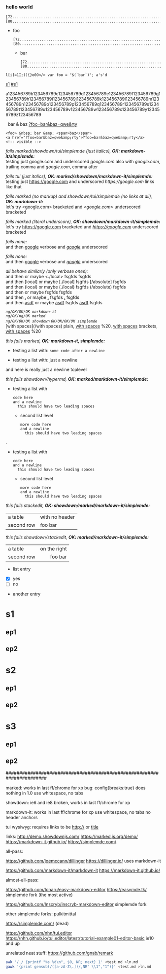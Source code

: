 ### hello world

```
[72....................................................................]
[80............................................................................]
```

* foo
  ```
  [72....................................................................]
  [80............................................................................]
  ```

  * bar
    ```
    [72....................................................................]
    [80............................................................................]
    ```

```
l[i]=1I;(){}o0O</> var foo = "$(`bar`)"; a's'd
```

[](#s1)
[s1](#s1)
[#s1](#s1)

a123456789b123456789c123456789d123456789e123456789f123456789g123456789h123456789i123456789j123456789k123456789l123456789m123456789n123456789o123456789p123456789q123456789r123456789s123456789t123456789u123456789v123456789w123456789x123456789y123456789z123456789

<foo> &nbsp; bar &amp; <span>baz</span>
<a href="?foo=bar&baz=qwe&amp;rty">?foo=bar&baz=qwe&amp;rty</a>
<!-- hidden -->
```
<foo> &nbsp; bar &amp; <span>baz</span>
<a href="?foo=bar&baz=qwe&amp;rty">?foo=bar&baz=qwe&amp;rty</a>
<!-- visible -->
```

*fails marked/showdown/tui/simplemde (just italics), **OK: markdown-it/simplemde:***  
testing just google.com and underscored _google.com_ also with _google.com,_ trailing comma and _google.com_, comma after

*fails tui (just italics), **OK: marked/showdown/markdown-it/simplemde:***  
testing just https://google.com and underscored _https://google.com_ links like that

*fails marked (no markup) and showdown/tui/simplemde (no links at all), **OK: markdown-it:***  
let's try <google.com> bracketed and _<google.com>_ underscored bracketed

*fails marked (literal underscore), **OK: showdown/markdown-it/simplemde:***  
let's try <https://google.com> bracketed and _<https://google.com>_ underscored bracketed

*fails none:*  
and then [google](google.com) verbose and _[google](google.com)_ underscored  

*fails none:*  
and then [google](https://google.com/) verbose and _[google](https://google.com/)_ underscored

*all behave similarly (only verbose ones):*  
and then <local> or maybe <./local> fsgfds </absolute> fsgfds  
and then [local] or maybe [./local] fsgfds [/absolute] fsgfds  
and then (local) or maybe (./local) fsgfds (/absolute) fsgfds  
and then [](local) or maybe [](./local) fsgfds [](/absolute) fsgfds  
and then [.](local) or maybe [.](./local) fsgfds [.](/absolute) fsgfds  
and then [asdf](local) or maybe [asdf](./local) fsgfds [asdf](/absolute) fsgfds

*`ng/OK/OK/OK markdown-it`  
`ng/OK/ng/OK marked`  
`ng/OK/OK/OK showdown`
`OK/OK/OK/OK simplemde`*  
[with spaces](/with spaces) plain, [with spaces](/with%20spaces) %20, [with spaces](</with spaces>) brackets, [with spaces](/with%20spaces) %20

*this fails marked, **OK: markdown-it, simplemde:***

* testing a list with:
  `some code after a newline`

* testing a list with:
  just a newline

and here is really just
a newline toplevel

*this fails showdown/hypermd, **OK: marked/markdown-it/simplemde:***

* testing a list with

      code here
      and a newline
        this should have two leading spaces

  * second list level

        more code here
        and a newline
          this should have two leading spaces

.

* testing a list with

      code here
      and a newline
        this should have two leading spaces

    * second list level

          more code here
          and a newline
            this should have two leading spaces

*this fails stackedit, **OK: showdown/marked/markdown-it/simplemde:***

|||
|--|--|
| a table | with no header |
| second row | foo bar |

*this fails showdown/stackedit, **OK: marked/markdown-it/simplemde:***

|||
|--|--:|
| a table | on the right |
| second row | foo bar |

* list entry
* [x] yes
* [ ] no
* another entry

# s1
## ep1
## ep2
# s2
## ep1
## ep2
# s3
## ep1
## ep2



#######################################################################



marked:
  works in last ff/chrome for xp
  bug: config{breaks:true} does nothing in 1.0
  use whitespace, no tabs

showdown:
  ie6 and ie8 broken, works in last ff/chrome for xp

markdown-it:
  works in last ff/chrome for xp
  use whitespace, no tabs
  no header anchors

tui wysiwyg:
  requires links to be <http://> or [title](location)



links:
  http://demo.showdownjs.com/
  https://marked.js.org/demo/
  https://markdown-it.github.io/
  https://simplemde.com/



all-pass:

https://github.com/joemccann/dillinger
  https://dillinger.io/
  uses markdown-it

https://github.com/markdown-it/markdown-it
  https://markdown-it.github.io/



almost-all-pass:

https://github.com/Ionaru/easy-markdown-editor
  https://easymde.tk/
  simplemde fork (the most active)

https://github.com/Inscryb/inscryb-markdown-editor
  simplemde fork

other simplemde forks:
  pulkitmittal

https://simplemde.com/
  (dead)

https://github.com/nhn/tui.editor
  https://nhn.github.io/tui.editor/latest/tutorial-example01-editor-basic
  ie10 and up



unrelated neat stuff:
  https://github.com/gnab/remark



```sh
awk '/./ {printf "%s %d\n", $0, NR; next} 1' <test.md >ln.md
gawk '{print gensub(/([a-zA-Z\.])/,NR" \\1","1")}' <test.md >ln.md
```
